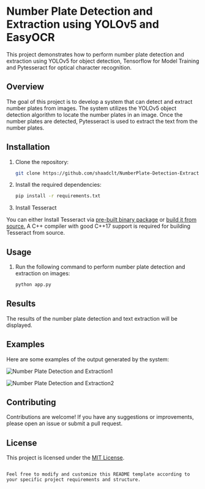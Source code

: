 # Number Plate Detection and Extraction using YOLOv5 and EasyOCR

This project demonstrates how to perform number plate detection and extraction using YOLOv5 for object detection, Tensorflow for Model Training and Pytesseract for optical character recognition.

## Overview

The goal of this project is to develop a system that can detect and extract number plates from images. The system utilizes the YOLOv5 object detection algorithm to locate the number plates in an image. Once the number plates are detected, Pytesseract is used to extract the text from the number plates.

## Installation

1. Clone the repository:

   ```bash
   git clone https://github.com/shaadclt/NumberPlate-Detection-Extraction-YoloV5.git
   ```

2. Install the required dependencies:

   ```bash
   pip install -r requirements.txt
   ```
3. Install Tesseract

You can either Install Tesseract via [pre-built binary package](https://tesseract-ocr.github.io/tessdoc/Installation.html) or [build it from source.](https://tesseract-ocr.github.io/tessdoc/Compiling.html)
A C++ compiler with good C++17 support is required for building Tesseract from source.

## Usage

1. Run the following command to perform number plate detection and extraction on images:

   ```bash
   python app.py
   ```

## Results

The results of the number plate detection and text extraction will be displayed.

## Examples

Here are some examples of the output generated by the system:

![Number Plate Detection and Extraction1](https://github.com/shaadclt/NumberPlate-Detection-Extraction-YoloV5/assets/98437584/7574e6fd-c33d-4bea-a71e-cae441e45e0e)

![Number Plate Detection and Extraction2](https://github.com/shaadclt/NumberPlate-Detection-Extraction-YoloV5/assets/98437584/28068e9e-d89a-4311-af91-8cd838c31817)


## Contributing

Contributions are welcome! If you have any suggestions or improvements, please open an issue or submit a pull request.

## License

This project is licensed under the [MIT License](LICENSE).
```

Feel free to modify and customize this README template according to your specific project requirements and structure.
